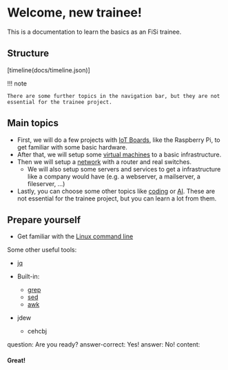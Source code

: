 # Welcome, new trainee!

This is a documentation to learn the basics as an FiSi trainee.

## Structure

[timeline(docs/timeline.json)]

!!! note

    There are some further topics in the navigation bar, but they are not essential for the trainee project.

## Main topics

- First, we will do a few projects with [IoT Boards](1_iot/index.md), like the Raspberry Pi, to get familiar with some basic hardware.
- After that, we will setup some [virtual machines](2_virtualization/index.md) to a basic infrastructure.
- Then we will setup a [network](3_networking/index.md) with a router and real switches.
  - We will also setup some servers and services to get a infrastructure like a company would have (e.g. a webserver, a mailserver, a fileserver, ...)
- Lastly, you can choose some other topics like [coding](7_coding/index.md) or [AI](8_ai/index.md). These are not essential for the trainee project, but you can learn a lot from them.

## Prepare yourself

- Get familiar with the [Linux command line](https://www2.icp.uni-stuttgart.de/~icp/mediawiki/images/b/bd/Sim_Meth_I_T0_cheat_sheet_10_11.pdf)

Some other useful tools:

- [jq](https://jqlang.github.io/jq/)
- Built-in:

  - [grep](https://www.gnu.org/software/grep/)
  - [sed](https://www.gnu.org/software/sed/)
  - [awk](https://www.gnu.org/software/gawk/manual/gawk.html)

- jdew
  - cehcbj

<?quiz?>

question: Are you ready?
answer-correct: Yes!
answer: No!
content:

<h4> Great! </h4>
<?/quiz?>

